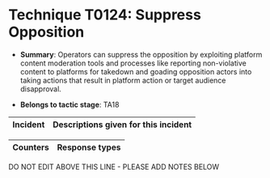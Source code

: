 # Technique T0124: Suppress Opposition

* **Summary**: Operators can suppress the opposition by exploiting platform content moderation tools and processes like reporting non-violative content to platforms for takedown and goading opposition actors into taking actions that result in platform action or target audience disapproval. 

* **Belongs to tactic stage**: TA18


| Incident | Descriptions given for this incident |
| -------- | -------------------- |



| Counters | Response types |
| -------- | -------------- |


DO NOT EDIT ABOVE THIS LINE - PLEASE ADD NOTES BELOW